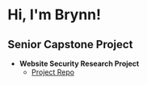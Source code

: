 <h1>Hi, I'm Brynn!</h1>

<h2>Senior Capstone Project</h2>

- <b>Website Security Research Project</b>
  - [Project Repo](https://github.com/BeaverHealth-Vulnerable-Web-App/BeaverHealth-Vulnerable-Web-App)
